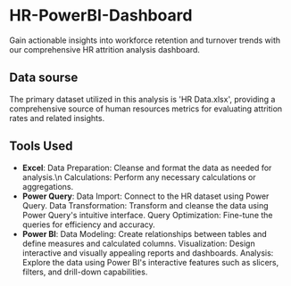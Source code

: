 # HR-PowerBI-Dashboard
Gain actionable insights into workforce retention and turnover trends with our comprehensive HR attrition analysis dashboard.
## Data sourse
The primary dataset utilized in this analysis is 'HR Data.xlsx', providing a comprehensive source of human resources metrics for evaluating attrition rates and related insights.
## Tools Used 
 - **Excel**: Data Preparation: Cleanse and format the data as needed for analysis.\n
        Calculations: Perform any necessary calculations or aggregations.
 - **Power Query**: Data Import: Connect to the HR dataset using Power Query.
              Data Transformation: Transform and cleanse the data using Power Query's intuitive interface.
              Query Optimization: Fine-tune the queries for efficiency and accuracy.
 - **Power BI**: Data Modeling: Create relationships between tables and define measures and calculated columns.
           Visualization: Design interactive and visually appealing reports and dashboards.
           Analysis: Explore the data using Power BI's interactive features such as slicers, filters, and drill-down capabilities.
